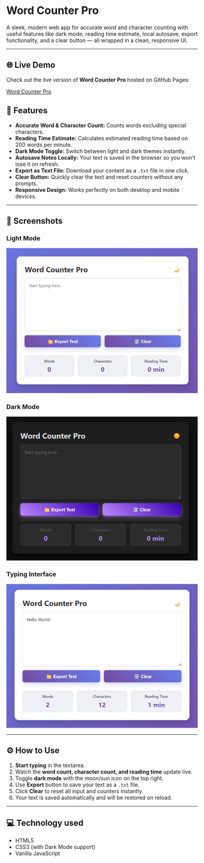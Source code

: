 # Word Counter Pro

A sleek, modern web app for accurate word and character counting with useful features like dark mode, reading time estimate, local autosave, export functionality, and a clear button — all wrapped in a clean, responsive UI.

---

## 🌐 Live Demo

Check out the live version of **Word Counter Pro** hosted on GitHub Pages:

[Word Counter Pro](https://safayettahsin.github.io/Word-Counter-Pro/)



## 🚀 Features

- **Accurate Word & Character Count:** Counts words excluding special characters.
- **Reading Time Estimate:** Calculates estimated reading time based on 200 words per minute.
- **Dark Mode Toggle:** Switch between light and dark themes instantly.
- **Autosave Notes Locally:** Your text is saved in the browser so you won't lose it on refresh.
- **Export as Text File:** Download your content as a `.txt` file in one click.
- **Clear Button:** Quickly clear the text and reset counters without any prompts.
- **Responsive Design:** Works perfectly on both desktop and mobile devices.

---

## 🎨 Screenshots

### Light Mode  
![Light Mode](https://github.com/safayettahsin/Word-Counter-Pro/blob/main/asset/light.png)

### Dark Mode  
![Dark Mode](https://github.com/safayettahsin/Word-Counter-Pro/blob/main/asset/dark.png)

### Typing Interface  
![Typing Interface](https://github.com/safayettahsin/Word-Counter-Pro/blob/main/asset/input.png)

---

## ⚙️ How to Use

1. **Start typing** in the textarea.
2. Watch the **word count, character count, and reading time** update live.
3. Toggle **dark mode** with the moon/sun icon on the top right.
4. Use **Export** button to save your text as a `.txt` file.
5. Click **Clear** to reset all input and counters instantly.
6. Your text is saved automatically and will be restored on reload.

---

## 💻 Technology used

- HTML5  
- CSS3 (with Dark Mode support)  
- Vanilla JavaScript  


